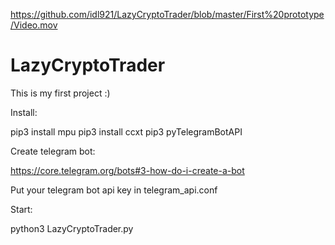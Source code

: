 https://github.com/idl921/LazyCryptoTrader/blob/master/First%20prototype/Video.mov

# LazyCryptoTrader
This is my first project :)

Install:

pip3 install mpu
pip3 install ccxt
pip3 pyTelegramBotAPI

Create telegram bot:

https://core.telegram.org/bots#3-how-do-i-create-a-bot

Put your telegram bot api key in telegram_api.conf 

Start:

python3 LazyCryptoTrader.py
